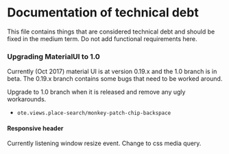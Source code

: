 # Documentation of technical debt

This file contains things that are considered technical debt and should be fixed in the medium term.
Do not add functional requirements here.

### Upgrading MaterialUI to 1.0

Currently (Oct 2017) material UI is at version 0.19.x and the 1.0 branch is in beta.
The 0.19.x branch contains some bugs that need to be worked around.

Upgrade to 1.0 branch when it is released and remove any ugly workarounds.

* `ote.views.place-search/monkey-patch-chip-backspace`


#### Responsive header
Currently listening window resize event. Change to css media query.
